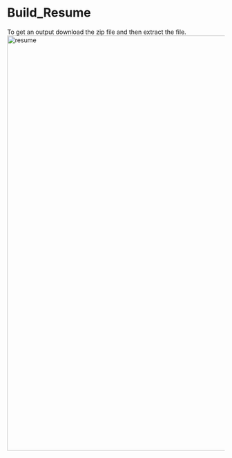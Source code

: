 # Build_Resume
To get an output download the zip file and then extract the file. 
<img width="960" alt="resume" src="https://github.com/Ravitejakanukuntla/Build_Resume.html/assets/145002841/c503786c-a449-4017-9550-906b83588425">
